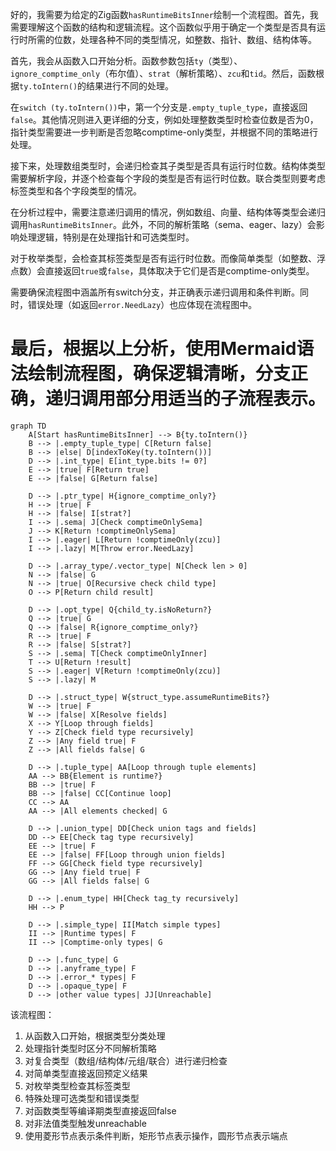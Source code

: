 好的，我需要为给定的Zig函数`hasRuntimeBitsInner`绘制一个流程图。首先，我需要理解这个函数的结构和逻辑流程。这个函数似乎用于确定一个类型是否具有运行时所需的位数，处理各种不同的类型情况，如整数、指针、数组、结构体等。

首先，我会从函数入口开始分析。函数参数包括`ty`（类型）、`ignore_comptime_only`（布尔值）、`strat`（解析策略）、`zcu`和`tid`。然后，函数根据`ty.toIntern()`的结果进行不同的处理。

在`switch (ty.toIntern())`中，第一个分支是`.empty_tuple_type`，直接返回`false`。其他情况则进入更详细的分支，例如处理整数类型时检查位数是否为0，指针类型需要进一步判断是否忽略comptime-only类型，并根据不同的策略进行处理。

接下来，处理数组类型时，会递归检查其子类型是否具有运行时位数。结构体类型需要解析字段，并逐个检查每个字段的类型是否有运行时位数。联合类型则要考虑标签类型和各个字段类型的情况。

在分析过程中，需要注意递归调用的情况，例如数组、向量、结构体等类型会递归调用`hasRuntimeBitsInner`。此外，不同的解析策略（sema、eager、lazy）会影响处理逻辑，特别是在处理指针和可选类型时。

对于枚举类型，会检查其标签类型是否有运行时位数。而像简单类型（如整数、浮点数）会直接返回`true`或`false`，具体取决于它们是否是comptime-only类型。

需要确保流程图中涵盖所有switch分支，并正确表示递归调用和条件判断。同时，错误处理（如返回`error.NeedLazy`）也应体现在流程图中。

最后，根据以上分析，使用Mermaid语法绘制流程图，确保逻辑清晰，分支正确，递归调用部分用适当的子流程表示。
================================================
```mermaid
graph TD
    A[Start hasRuntimeBitsInner] --> B{ty.toIntern()}
    B --> |.empty_tuple_type| C[Return false]
    B --> |else| D[indexToKey(ty.toIntern())]
    D --> |.int_type| E[int_type.bits != 0?]
    E --> |true| F[Return true]
    E --> |false| G[Return false]
    
    D --> |.ptr_type| H{ignore_comptime_only?}
    H --> |true| F
    H --> |false| I[strat?]
    I --> |.sema| J[Check comptimeOnlySema]
    J --> K[Return !comptimeOnlySema]
    I --> |.eager| L[Return !comptimeOnly(zcu)]
    I --> |.lazy| M[Throw error.NeedLazy]
    
    D --> |.array_type/.vector_type| N[Check len > 0]
    N --> |false| G
    N --> |true| O[Recursive check child type]
    O --> P[Return child result]
    
    D --> |.opt_type| Q{child_ty.isNoReturn?}
    Q --> |true| G
    Q --> |false| R{ignore_comptime_only?}
    R --> |true| F
    R --> |false| S[strat?]
    S --> |.sema| T[Check comptimeOnlyInner]
    T --> U[Return !result]
    S --> |.eager| V[Return !comptimeOnly(zcu)]
    S --> |.lazy| M
    
    D --> |.struct_type| W{struct_type.assumeRuntimeBits?}
    W --> |true| F
    W --> |false| X[Resolve fields]
    X --> Y[Loop through fields]
    Y --> Z[Check field type recursively]
    Z --> |Any field true| F
    Z --> |All fields false| G
    
    D --> |.tuple_type| AA[Loop through tuple elements]
    AA --> BB{Element is runtime?}
    BB --> |true| F
    BB --> |false| CC[Continue loop]
    CC --> AA
    AA --> |All elements checked| G
    
    D --> |.union_type| DD[Check union tags and fields]
    DD --> EE[Check tag type recursively]
    EE --> |true| F
    EE --> |false| FF[Loop through union fields]
    FF --> GG[Check field type recursively]
    GG --> |Any field true| F
    GG --> |All fields false| G
    
    D --> |.enum_type| HH[Check tag_ty recursively]
    HH --> P
    
    D --> |.simple_type| II[Match simple types]
    II --> |Runtime types| F
    II --> |Comptime-only types| G
    
    D --> |.func_type| G
    D --> |.anyframe_type| F
    D --> |.error_* types| F
    D --> |.opaque_type| F
    D --> |other value types| JJ[Unreachable]
``` 

该流程图：
1. 从函数入口开始，根据类型分类处理
2. 处理指针类型时区分不同解析策略
3. 对复合类型（数组/结构体/元组/联合）进行递归检查
4. 对简单类型直接返回预定义结果
5. 对枚举类型检查其标签类型
6. 特殊处理可选类型和错误类型
7. 对函数类型等编译期类型直接返回false
8. 对非法值类型触发unreachable
9. 使用菱形节点表示条件判断，矩形节点表示操作，圆形节点表示端点
